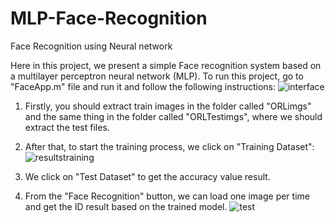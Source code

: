 # MLP-Face-Recognition
Face Recognition using Neural network

Here in this project, we present a simple Face recognition system based on a multilayer perceptron neural network (MLP).
To run this project, go to "FaceApp.m" file and run it and follow the following instructions:
![interface](https://user-images.githubusercontent.com/53651195/184037678-e8d246ea-edfd-492d-9bc1-e7cc90110811.JPG)

1. Firstly, you should extract train images in the folder called "ORLimgs" and the same thing in the folder called "ORLTestimgs", where we should extract the test files.

2. After that, to start the training process, we click on "Training Dataset":
![resultstraining](https://user-images.githubusercontent.com/53651195/184037765-da2a32d6-3b9d-4c0a-8be9-7869615372a8.JPG)

3. We click on "Test Dataset" to get the accuracy value result.
4. From the "Face Recognition" button, we can load one image per time and get the ID result based on the trained model.
![test](https://user-images.githubusercontent.com/53651195/184038465-397bbf9c-b1c6-4020-b7bf-2ccca2fcaadd.JPG)
